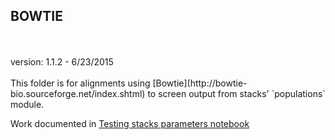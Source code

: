 ## BOWTIE ##
<br>
<br>
version: 1.1.2 - 6/23/2015
<br>
<br>
This folder is for alignments using [Bowtie](http://bowtie-bio.sourceforge.net/index.shtml) to screen output from stacks' `populations` module. 

Work documented in [Testing stacks parameters notebook](https://github.com/mfisher5/mf-fish546-2016/blob/master/notebooks/Testing%20stacks%20Parameters.ipynb)
